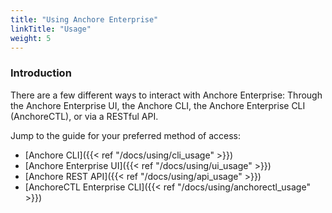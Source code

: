 ```yaml
---
title: "Using Anchore Enterprise"
linkTitle: "Usage"
weight: 5
---
```


### Introduction

There are a few different ways to interact with Anchore Enterprise: Through the Anchore Enterprise UI, the Anchore CLI, the Anchore Enterprise CLI (AnchoreCTL), or via a RESTful API. 

Jump to the guide for your preferred method of access:

- [Anchore CLI]({{< ref "/docs/using/cli_usage" >}})
- [Anchore Enterprise UI]({{< ref "/docs/using/ui_usage" >}})
- [Anchore REST API]({{< ref "/docs/using/api_usage" >}})
- [AnchoreCTL Enterprise CLI]({{< ref "/docs/using/anchorectl_usage" >}})